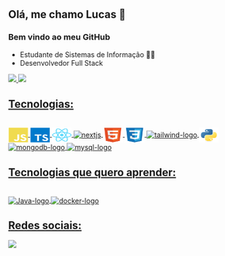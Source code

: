 ## Olá, me chamo Lucas 👋
### Bem vindo ao meu GitHub
- Estudante de Sistemas de Informação 👨‍💻
- Desenvolvedor Full Stack 
<div>
  <a href="https://github.com/LucasFLan"/>
  <img height="180em" src="https://github-readme-stats.vercel.app/api?username=LucasFLan&show_icons=true&theme=github_dark&include_all_commits=true&count_private=true"/>
  <img height="180em" src="https://github-readme-stats.vercel.app/api/top-langs/?username=LucasFLan&layout=compact&langs_count=6&theme=github_dark"/>
</div>
    
## Tecnologias: 
<div style="display: inline_block"><br>
  <img align="center" alt="javascript-logo" height="30" width="40" src="https://raw.githubusercontent.com/devicons/devicon/master/icons/javascript/javascript-plain.svg">
  <img align="center" alt="typescript-logo" height="30" width="40" src="https://raw.githubusercontent.com/devicons/devicon/master/icons/typescript/typescript-plain.svg">
  <img align="center" alt="react-logo" height="30" width="40" src="https://raw.githubusercontent.com/devicons/devicon/master/icons/react/react-original.svg">
  <img align="center" width="48" height="48" src="https://img.icons8.com/fluency/48/nextjs.png" alt="nextjs"/>
  <img align="center" alt="html-logo" height="30" width="40" src="https://raw.githubusercontent.com/devicons/devicon/master/icons/html5/html5-original.svg">
  <img align="center" alt="css-logo" height="30" width="40" src="https://raw.githubusercontent.com/devicons/devicon/master/icons/css3/css3-original.svg">
  <img align="center" alt="tailwind-logo" height="100" width="100" src="https://cdn.jsdelivr.net/gh/devicons/devicon@latest/icons/tailwindcss/tailwindcss-original-wordmark.svg" />
  <img align="center" alt="python-logo" height="30" width="40" src="https://raw.githubusercontent.com/devicons/devicon/master/icons/python/python-original.svg">
  <img align="center" alt="mongodb-logo" height="40" width="60" src="https://cdn.jsdelivr.net/gh/devicons/devicon@latest/icons/mongodb/mongodb-plain-wordmark.svg">
  <img align="center" alt="mysql-logo" height="60" width="60" src="https://cdn.jsdelivr.net/gh/devicons/devicon@latest/icons/mysql/mysql-plain-wordmark.svg">
</div>

## Tecnologias que quero aprender: 
<div style="display: inline_block"><br>
  <img align="center" alt="Java-logo" height="50" width="70" src="https://cdn.jsdelivr.net/gh/devicons/devicon@latest/icons/java/java-original-wordmark.svg">
  <img align="center" alt="docker-logo" height="50" width="70" src="https://cdn.jsdelivr.net/gh/devicons/devicon@latest/icons/docker/docker-plain-wordmark.svg" />
</div>

## Redes sociais: 
<div>
  <a href="https://www.linkedin.com/in/LucasFLan" target="_blank"><img src="https://img.shields.io/badge/-LinkedIn-%230077B5?style=for-the-badge&logo=linkedin&logoColor=white" target="_blank"></a> 
</div>
